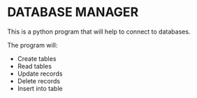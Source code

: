 # DATABASE MANAGER

This is a python program that will help to connect to databases.

The program will:
- Create tables
- Read tables
- Update records
- Delete records
- Insert into table